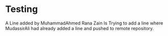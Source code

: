 # Testing  
A Line added by MuhammadAhmed 
Rana Zain Is Trying to add a line where MudassirAli had already added a line and pushed to remote repository.
